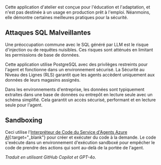 Cette application d'atelier est conçue pour l'éducation et l'adaptation, et n'est pas destinée à un usage en production prêt à l'emploi. Néanmoins, elle démontre certaines meilleures pratiques pour la sécurité.

## Attaques SQL Malveillantes

Une préoccupation commune avec le SQL généré par LLM est le risque d'injection ou de requêtes nuisibles. Ces risques sont atténués en limitant les permissions de base de données.

Cette application utilise PostgreSQL avec des privilèges restreints pour l'agent et fonctionne dans un environnement sécurisé. La Sécurité au Niveau des Lignes (RLS) garantit que les agents accèdent uniquement aux données de leurs magasins assignés.

Dans les environnements d'entreprise, les données sont typiquement extraites dans une base de données ou entrepôt en lecture seule avec un schéma simplifié. Cela garantit un accès sécurisé, performant et en lecture seule pour l'agent.

## Sandboxing

Ceci utilise l'[Interpréteur de Code du Service d'Agents Azure AI](https://learn.microsoft.com/azure/ai-services/agents/how-to/tools/code-interpreter?view=azure-python-preview&tabs=python&pivots=overview){:target="_blank"} pour créer et exécuter du code à la demande. Le code s'exécute dans un environnement d'exécution sandboxé pour empêcher le code de prendre des actions qui sont au-delà de la portée de l'agent.

*Traduit en utilisant GitHub Copilot et GPT-4o.*
